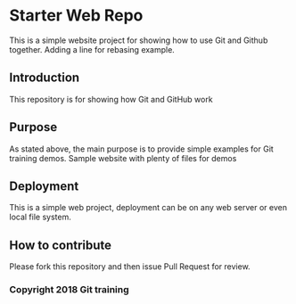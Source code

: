 # Starter Web Repo

This is a simple website project for showing how to use Git and Github together.
Adding a line for rebasing example.
## Introduction

This repository is for showing how Git and GitHub work

## Purpose

As stated above, the main purpose is to provide simple examples for Git training demos.
Sample website with plenty of files for demos

## Deployment

This is a simple web project, deployment can be on any web server or even local file system.
## How to contribute

Please fork this repository and then issue Pull Request for review.

### Copyright 2018 Git training